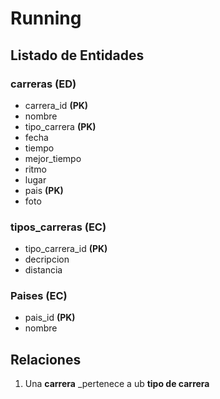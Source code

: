 # Running

## Listado de Entidades

### carreras **(ED)**

- carrera_id **(PK)**
- nombre
- tipo_carrera **(PK)**
- fecha
- tiempo
- mejor_tiempo
- ritmo 
- lugar
- pais **(PK)**
- foto

### tipos_carreras **(EC)**

- tipo_carrera_id **(PK)**
- decripcion
- distancia

### Paises **(EC)**
- pais_id **(PK)**
- nombre

## Relaciones

1. Una **carrera** _pertenece a ub **tipo de carrera** 
